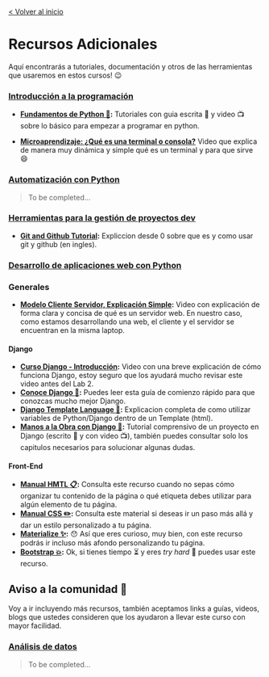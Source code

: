 [< Volver al inicio](README.md)

# Recursos Adicionales

Aquí encontrarás a tutoriales, documentación y otros de las herramientas que usaremos en estos cursos! :wink:

### [Introducción a la programación](intro_pogra/README.md)

- **[Fundamentos de Python :snake:](https://pythonprogramming.net/introduction-learn-python-3-tutorials/):** Tutoriales con guia escrita :notebook: y video :tv: sobre lo básico para empezar a programar en python.

- **[Microaprendizaje: ¿Qué es una terminal o consola?](http://www.youtube.com/watch?v=gN_0sWWV3CA)** Video que explica de manera muy dinámica y simple qué es un terminal y para que sirve :smile:

### [Automatización con Python](automation/README.md)

> To be completed...

### [Herramientas para la gestión de proyectos dev](dev_tools/README.md)

- **[Git and Github Tutorial](https://www.youtube.com/watch?v=BCQHnlnPusY&list=PLRqwX-V7Uu6ZF9C0YMKuns9sLDzK6zoiV):** Expliccion desde 0 sobre que es y como usar git y github (en ingles).

### [Desarrollo de aplicaciones web con Python](web_dev/README.md)

### Generales

- **[Modelo Cliente Servidor, Explicación Simple](http://www.youtube.com/watch?v=49zdlyLSwhQ):** Video con explicación de forma clara y concisa de qué es un servidor web. En nuestro caso, como estamos desarrollando una web, el cliente y el servidor se encuentran en la misma laptop.

#### Django

- **[Curso Django - Introducción](https://www.youtube.com/watch?v=xJseXY2sup8):** Video con una breve explicación de cómo funciona Django, estoy seguro que los ayudará mucho revisar este video antes del Lab 2.
- **[Conoce Django :school_satchel:](https://docs.djangoproject.com/en/3.1/intro/):** Puedes leer esta guía de comienzo rápido para que conozcas mucho mejor Django.
- **[Django Template Language :dart:](https://docs.djangoproject.com/es/3.1/ref/templates/language/):** Explicacion completa de como utilizar variables de Python/Django dentro de un Template (html).
- **[Manos a la Obra con Django :construction_worker:](https://pythonprogramming.net/django-web-development-python-tutorial/):** Tutorial comprensivo de un proyecto en Django (escrito :notebook: y con video :tv:), también puedes consultar solo los capitulos necesarios para solucionar algunas dudas.

#### Front-End

- **[Manual HMTL :clipboard:](https://www.w3schools.com/html/):** Consulta este recurso cuando no sepas cómo organizar tu contenido de la página o qué etiqueta debes utilizar para algún elemento de tu página.
- **[Manual CSS :pencil2:](https://www.w3schools.com/css/):** Consulta este material si deseas ir un paso más allá y dar un estilo personalizado a tu página.
- **[Materialize :sparkles:](https://materializecss.com/):** :hushed: Así que eres curioso, muy bien, con este recurso podrás ir incluso más afondo personalizando tu página.
- **[Bootstrap :boom:](https://getbootstrap.com/):** Ok, si tienes tiempo :hourglass_flowing_sand: y eres *try hard* :hammer: puedes usar este recurso.

## Aviso a la comunidad :raised_hands:

Voy a ir incluyendo más recursos, también aceptamos links a guías, videos, blogs que ustedes consideren que los ayudaron a llevar este curso con mayor facilidad.


### [Análisis de datos](data_analysis/README.md)

> To be completed...
